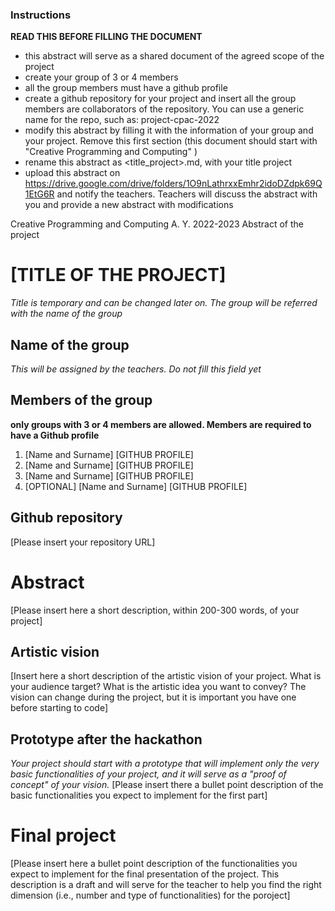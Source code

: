 ### Instructions
**READ THIS BEFORE FILLING THE DOCUMENT**

- this abstract will serve as a shared document of the agreed scope of the project
- create your group of 3 or 4 members 
- all the group members must have a github profile
- create a github repository for your project and insert all the group members are collaborators of the repository. You can use a generic name for the repo, such as: project-cpac-2022
- modify this abstract by filling it with the information of your group and your project. Remove this first section (this document should start with "Creative Programming and Computing" )
- rename this abstract as <title_project>.md, with your title project
- upload this abstract on https://drive.google.com/drive/folders/1O9nLathrxxEmhr2idoDZdpk69Q1EtG6R and notify the teachers. Teachers  will discuss the abstract with you and provide a new abstract with modifications

Creative Programming and Computing
A. Y. 2022-2023
Abstract of the project

# [TITLE OF THE PROJECT]
_Title is temporary and can be changed later on. The group will be referred with the name of the group_

## Name of the group
_This will be assigned by the teachers. Do not fill this field yet_

## Members of the group 
__only groups with 3 or 4 members are allowed. Members are required to have a Github profile__ 
1.	[Name and Surname] [GITHUB PROFILE] 
2.	[Name and Surname] [GITHUB PROFILE]
3.	[Name and Surname] [GITHUB PROFILE]
4.	[OPTIONAL] [Name and Surname] [GITHUB PROFILE]

## Github repository
[Please insert your repository URL]


# Abstract
[Please insert here a short description, within 200-300 words, of your project]

## Artistic vision
[Insert here a short description of the artistic vision of your project. What is your audience target? What is the artistic idea you want to convey? The vision can change during the project, but it is important you have one before starting to code]
## Prototype after the hackathon
_Your project should start with a prototype that will implement only the very basic functionalities of your project, and it will serve as a "proof of concept" of your vision._
[Please insert there a bullet point description of the basic functionalities you expect to implement for the first part]

# Final project
[Please insert here a bullet point description of the functionalities you expect to implement for the final presentation of the project. This description is a draft and will serve for the teacher to help you find the right dimension (i.e., number and type of functionalities) for the poroject] 
